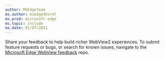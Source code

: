 ```yaml
---
author: MSEdgeTeam
ms.author: msedgedevrel
ms.prod: microsoft-edge
ms.topic: include
ms.date: 01/07/2021
---
```

Share your feedback to help build richer WebView2 experiences.  To submit feature requests or bugs, or search for known issues, navigate to the [Microsoft Edge WebView feedback][GithubMicrosoftedgeWebviewfeedback] repo.

<!-- links -->

[GithubMicrosoftedgeWebviewfeedback]: https://github.com/MicrosoftEdge/WebViewFeedback "WebView Feedback - MicrosoftEdge/WebViewFeedback | GitHub"

